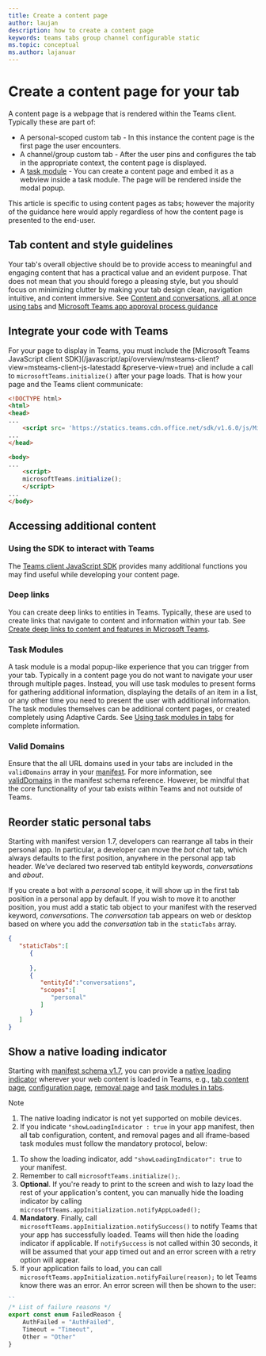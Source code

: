 ```yaml
---
title: Create a content page
author: laujan
description: how to create a content page
keywords: teams tabs group channel configurable static
ms.topic: conceptual
ms.author: lajanuar
---
```

# Create a content page for your tab

A content page is a webpage that is rendered within the Teams client. Typically these are part of:

* A personal-scoped custom tab - In this instance the content page is the first page the user encounters.
* A channel/group custom tab - After the user pins and configures the tab in the appropriate context, the content page is displayed.
* A [task module](~/task-modules-and-cards/what-are-task-modules.md) - You can create a content page and embed it as a webview inside a task module. The page will be rendered inside the modal popup.

This article is specific to using content pages as tabs; however the majority of the guidance here would apply regardless of how the content page is presented to the end-user.

## Tab content and style guidelines

Your tab's overall objective should be to provide access to meaningful and engaging content that has a practical value and an evident purpose. That does not mean that you should forego a pleasing style, but you should focus on minimizing clutter by making your tab design clean, navigation intuitive, and content immersive. See [Content and conversations, all at once using tabs](~/tabs/design/tabs.md) and [Microsoft Teams app approval process guidance](~/concepts/deploy-and-publish/appsource/prepare/frequently-failed-cases.md)

## Integrate your code with Teams

For your page to display in Teams, you must include the [Microsoft Teams JavaScript client SDK](/javascript/api/overview/msteams-client?view=msteams-client-js-latestadd &preserve-view=true) and include a call to `microsoftTeams.initialize()` after your page loads. That is how your page and the Teams client communicate:

```html
<!DOCTYPE html>
<html>
<head>
...
    <script src= 'https://statics.teams.cdn.office.net/sdk/v1.6.0/js/MicrosoftTeams.min.js'></script>
...
</head>

<body>
...
    <script>
    microsoftTeams.initialize();
    </script>
...
</body>
```

## Accessing additional content

### Using the SDK to interact with Teams

The [Teams client JavaScript SDK](~/tabs/how-to/using-teams-client-sdk.md) provides many additional functions you may find useful while developing your content page.

### Deep links

You can create deep links to entities in Teams. Typically, these are used to create links that navigate to content and information within your tab. See [Create deep links to content and features in Microsoft Teams](~/concepts/build-and-test/deep-links.md).

### Task Modules

A task module is a modal popup-like experience that you can trigger from your tab. Typically in a content page you do not want to navigate your user through multiple pages. Instead, you will use task modules to present forms for gathering additional information, displaying the details of an item in a list, or any other time you need to present the user with additional information. The task modules themselves can be additional content pages, or created completely using Adaptive Cards. See [Using task modules in tabs](~/task-modules-and-cards/task-modules/task-modules-tabs.md) for complete information.

### Valid Domains

Ensure that the all URL domains used in your tabs are included in the `validDomains` array in your [manifest](~/concepts/build-and-test/apps-package.md). For more information, see [validDomains](~/resources/schema/manifest-schema.md#validdomains) in the manifest schema reference. However, be mindful that the core functionality of your tab exists within Teams and not outside of Teams.

## Reorder static personal tabs

Starting with manifest version 1.7, developers can rearrange all tabs in their personal app. In particular, a developer can move the *bot chat* tab, which always defaults to the first position, anywhere in the personal app tab header. We’ve declared two reserved tab entityId keywords, *conversations* and *about*.

If you create a bot with a *personal* scope, it will show up in the first tab position in a personal app by default. If you wish to move it to another position, you must add a static tab object to your manifest with the reserved keyword, *conversations*. The *conversation* tab appears on web or desktop based on where you add the *conversation* tab in the `staticTabs` array. 

```json
{
   "staticTabs":[
      {
         
      },
      {
         "entityId":"conversations",
         "scopes":[
            "personal"
         ]
      }
   ]
}
```

## Show a native loading indicator

Starting with [manifest schema v1.7](../../../resources/schema/manifest-schema.md), you can provide a [native loading indicator](../../../resources/schema/manifest-schema.md#showloadingindicator) wherever your web content is loaded in Teams, e.g., [tab content page](#integrate-your-code-with-teams), [configuration page](configuration-page.md), [removal page](removal-page.md) and [task modules in tabs](../../../task-modules-and-cards/task-modules/task-modules-tabs.md).

> [!NOTE]
> 1. The native loading indicator is not yet supported on mobile devices.
> 2. If you indicate  `"showLoadingIndicator : true`  in your app manifest, then all tab configuration, content, and removal pages and all iframe-based task modules must follow the mandatory protocol, below:


1. To show the loading indicator, add `"showLoadingIndicator": true` to your manifest. 
2. Remember to call `microsoftTeams.initialize();`.
3. **Optional**. If you're ready to print to the screen and wish to lazy load the rest of your application's content, you can manually hide the loading indicator by calling `microsoftTeams.appInitialization.notifyAppLoaded();`
4. **Mandatory**. Finally, call `microsoftTeams.appInitialization.notifySuccess()` to notify Teams that your app has successfully loaded. Teams will then hide the loading indicator if applicable. If  `notifySuccess`  is not called within 30 seconds, it will be assumed that your app timed out and an error screen with a retry option will appear.
5. If your application fails to load, you can call `microsoftTeams.appInitialization.notifyFailure(reason);` to let Teams know there was an error. An error screen will then be shown to the user:

```typescript
``
/* List of failure reasons */
export const enum FailedReason {
    AuthFailed = "AuthFailed",
    Timeout = "Timeout",
    Other = "Other"
}
```
>

